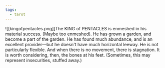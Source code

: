```yaml
---
tags:
  - tarot
---
```

![[kingofpentacles.png]]The KING of PENTACLES is enmeshed in his material success. (Maybe too enmeshed). He has grown a garden, and become a part of the garden. He has found much abundance, and is an excellent provider—but he doesn't have much horizontal leeway. He is not particularly flexible. And when there is no movement, there is stagnation. It is worth considering, then, the bones at his feet. (Sometimes, this may represent insecurities, stuffed away.)